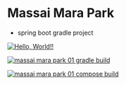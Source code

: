 # Massai Mara Park

+ spring boot gradle project

[![Hello, World!!](https://github.com/HanWool-Jeong/massai_mara_park01/actions/workflows/01helloworld.yaml/badge.svg)](https://github.com/HanWool-Jeong/massai_mara_park01/actions/workflows/01helloworld.yaml)

[![massai mara park 01 gradle build](https://github.com/HanWool-Jeong/massai_mara_park01/actions/workflows/02mmpark01_gradle.build.yaml/badge.svg)](https://github.com/HanWool-Jeong/massai_mara_park01/actions/workflows/02mmpark01_gradle.build.yaml)

[![massai mara park 01 compose build](https://github.com/HanWool-Jeong/massai_mara_park01/actions/workflows/04mmpark01_compose_build.yaml/badge.svg)](https://github.com/HanWool-Jeong/massai_mara_park01/actions/workflows/04mmpark01_compose_build.yaml)